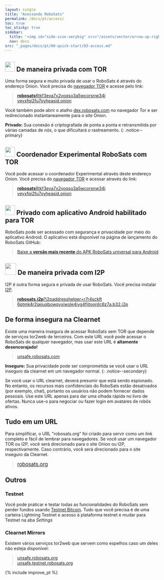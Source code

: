 ```yaml
---
layout: single
title: "Acessando RoboSats"
permalink: /docs/pt/access/
toc: true
toc_sticky: true
sidebar:
  title: '<img id="side-icon-verybig" src="/assets/vector/arrow-up-right-from-square.svg"/>Acceso'
  nav: docs
src: "_pages/docs/pt/00-quick-start/03-access.md"
---
```


## <img style='width:32px;height:32px' src='/assets/vector/tor.svg'/> De maneira privada com TOR

Uma forma segura e muito privada de usar o RoboSats é através do endereço Onion. Você precisa do [navegador TOR](/docs/pt/tor/) e acesse pelo link:

> [<b>robosats</b>6tkf3eva7x2voqso3a5wcorsnw34j<br/>veyxfqi2fu7oyheasid.onion](http://robosats6tkf3eva7x2voqso3a5wcorsnw34jveyxfqi2fu7oyheasid.onion/)

Você também pode abrir o atalho [dex.robosats.com](https://dex.robosats.com) no navegador Tor e ser redirecionado instantaneamente para o site Onion.

**Privado:** Sua conexão é criptografada de ponta a ponta e retransmitida por várias camadas de nós, o que dificultará o rastreamento.
{: .notice--primary}


## <img style='width:32px;height:32px' src='/assets/vector/tor.svg'/> Coordenador Experimental RoboSats com TOR

Você pode acessar o coordenador Experimental através deste endereço Onion. Você precisa do [navegador TOR](/docs/tor/) e acessar através do link:

> [<b>robosats</b>6tkf3eva7x2voqso3a5wcorsnw34j<br/>veyxfqi2fu7oyheasid.onion](http://robosats6tkf3eva7x2voqso3a5wcorsnw34jveyxfqi2fu7oyheasid.onion/)

## <img style='width:32px;height:32px' src='/assets/vector/tor.svg'/> Privado com aplicativo Android habilitado para TOR

RoboSats pode ser acessado com segurança e privacidade por meio do aplicativo Android. O aplicativo está disponível na página de lançamento do RoboSats GitHub:

> [Baixe a <b>versão mais recente</b> do APK RoboSats universal para Android](https://github.com/RoboSats/robosats/releases)

## <img style='width:36px;height:38px;-webkit-filter:grayscale(1);filter:grayscale(1);' src='/assets/vector/Itoopie.svg'/> De maneira privada com I2P

I2P é outra forma segura e privada de usar RoboSats. Você precisa instalar [I2P](https://geti2p.com/en/download).

> [<b>robosats.i2p</b>?i2paddresshelper=r7r4sckft<br/>6ptmk4r2jajiuqbowqyxiwsle4iyg4fijtoordc6z7a.b32.i2p](http://robosats.i2p?i2paddresshelper=r7r4sckft6ptmk4r2jajiuqbowqyxiwsle4iyg4fijtoordc6z7a.b32.i2p)

## <i class="fa-solid fa-window-maximize"></i> De forma insegura na Clearnet

Existe uma maneira insegura de acessar RoboSats sem TOR que depende de serviços tor2web de terceiros. Com este URL você pode acessar o RoboSats de qualquer navegador, mas usar este URL é **altamente desencorajado!**

> [unsafe.robosats.com](https://unsafe.robosats.com)

**Inseguro:** Sua privacidade pode ser comprometida se você usar o URL inseguro da clearnet em um navegador normal.
{: .notice--secondary}

Se você usar o URL clearnet, deverá presumir que está sendo espionado. No entanto, os recursos mais confidenciais do RoboSats estão desativados (por exemplo, chat), portanto os usuários não podem fornecer dados pessoais. Use este URL apenas para dar uma olhada rápida no livro de ofertas. Nunca use-o para negociar ou fazer login em avatares de robôs ativos.

## <i class="fa-solid fa-person-dots-from-line"></i> Tudo em um URL

Para simplificar, o URL "robosats.org" foi criado para servir como um link completo e fácil de lembrar para navegadores. Se você usar um navegador TOR ou I2P, você será direcionado para o site Onion ou I2P, respectivamente. Caso contrário, você será direcionado para o site inseguro da Clearnet.

> [<span style="font-size:larger;">robosats.org</span>](https://robosats.org)

## Outros

### Testnet

Você pode praticar e testar todas as funcionalidades do RoboSats sem perder fundos usando [Testnet Bitcoin](https://en.bitcoin.it/wiki/Testnet). Tudo que você precisa é de uma carteira Lightning Testnet e acesso à plataforma testnet e mudar para Testnet na aba *Settings*


### Clearnet Mirrors

Existem vários serviços tor2web que servem como espelhos caso um deles não esteja disponível:

> [unsafe.robosats.org](https://unsafe.robosats.org/) <br/>
> [unsafe.testnet.robosats.org](http://unsafe.testnet.robosats.org/)

{% include improve_pt %}
